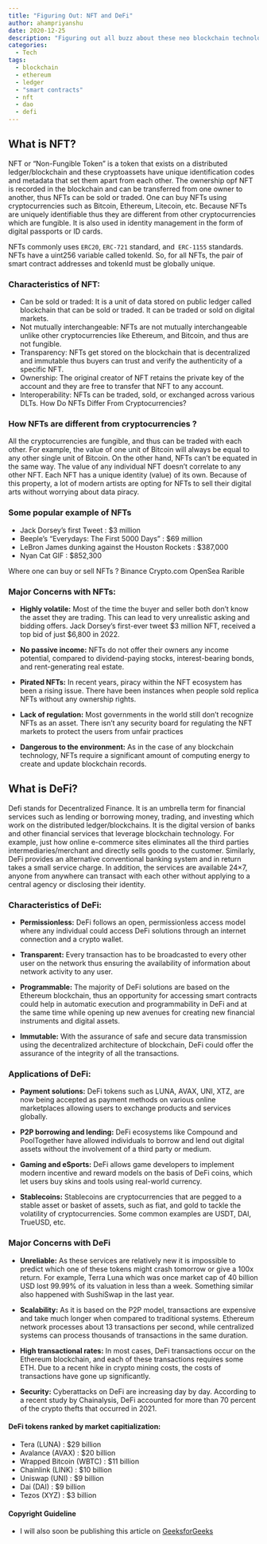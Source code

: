 ```yaml
---
title: "Figuring Out: NFT and DeFi"
author: ahampriyanshu
date: 2020-12-25
description: "Figuring out all buzz about these neo blockchain technologies. Evaluating their present and future(if they have one)."
categories:
  - Tech
tags:
  - blockchain
  - ethereum
  - ledger
  - "smart contracts"
  - nft
  - dao
  - defi
---
```


## What is NFT?

NFT or “Non-Fungible Token” is a token that exists on a distributed ledger/blockchain and these cryptoassets have unique identification codes and metadata that set them apart from each other. The ownership opf NFT is recorded in the blockchain and can be transferred from one owner to another, thus NFTs can be sold or traded. One can buy NFTs using cryptocurrencies such as Bitcoin, Ethereum, Litecoin, etc. Because NFTs are uniquely identifiable thus they are different from other cryptocurrencies which are fungible. It is also used in identity management in the form of digital passports or ID cards.

NFTs commonly uses `ERC20`, `ERC-721` standard, and` ERC-1155` standards. NFTs have a uint256 variable called tokenId. So, for all NFTs, the pair of smart contract addresses and tokenId must be globally unique.

### Characteristics of NFT:

- Can be sold or traded: It is a unit of data stored on public ledger called blockchain that can be sold or traded. It can be traded or sold on digital markets.
- Not mutually interchangeable: NFTs are not mutually interchangeable unlike other cryptocurrencies like Ethereum, and Bitcoin, and thus are not fungible.
- Transparency: NFTs get stored on the blockchain that is decentralized and immutable thus buyers can trust and verify the authenticity of a specific NFT.
- Ownership: The original creator of NFT retains the private key of the account and they are free to transfer that NFT to any account.
- Interoperability: NFTs can be traded, sold, or exchanged across various DLTs.
  How Do NFTs Differ From Cryptocurrencies?

### How NFTs are different from cryptocurrencies ?

All the cryptocurrencies are fungible, and thus can be traded with each other. For example, the value of one unit of Bitcoin will always be equal to any other single unit of Bitcoin.
On the other hand, NFTs can’t be equated in the same way. The value of any individual NFT doesn’t correlate to any other NFT.
Each NFT has a unique identity (value) of its own. Because of this property, a lot of modern artists are opting for NFTs to sell their digital arts without worrying about data piracy.

### Some popular example of NFTs

- Jack Dorsey’s first Tweet : $3 million
- Beeple’s “Everydays: The First 5000 Days” : $69 million
- LeBron James dunking against the Houston Rockets : $387,000
- Nyan Cat GIF : $852,300

Where one can buy or sell NFTs ?
Binance
Crypto.com
OpenSea
Rarible

### Major Concerns with NFTs:

- **Highly volatile:** Most of the time the buyer and seller both don’t know the asset they are trading. This can lead to very unrealistic asking and bidding offers. Jack Dorsey’s first-ever tweet $3 million NFT, received a top bid of just $6,800 in 2022.

- **No passive income:** NFTs do not offer their owners any income potential, compared to dividend-paying stocks, interest-bearing bonds, and rent-generating real estate.

- **Pirated NFTs:** In recent years, piracy within the NFT ecosystem has been a rising issue. There have been instances when people sold replica NFTs without any ownership rights.

- **Lack of regulation:** Most governments in the world still don’t recognize NFTs as an asset. There isn’t any security board for regulating the NFT markets to protect the users from unfair practices

- **Dangerous to the environment:** As in the case of any blockchain technology, NFTs require a significant amount of computing energy to create and update blockchain records.

## What is DeFi?

Defi stands for Decentralized Finance. It is an umbrella term for financial services such as lending or borrowing money, trading, and investing which work on the distributed ledger/blockchains. It is the digital version of banks and other financial services that leverage blockchain technology. For example, just how online e-commerce sites eliminates all the third parties intermediaries/merchant and directly sells goods to the customer. Similarly, DeFi provides an alternative conventional banking system and in return takes a small service charge. In addition, the services are available 24×7, anyone from anywhere can transact with each other without applying to a central agency or disclosing their identity.

### Characteristics of DeFi:

- **Permissionless:** DeFi follows an open, permissionless access model where any individual could access DeFi solutions through an internet connection and a crypto wallet.

- **Transparent:** Every transaction has to be broadcasted to every other user on the network thus ensuring the availability of information about network activity to any user.

- **Programmable:** The majority of DeFi solutions are based on the Ethereum blockchain, thus an opportunity for accessing smart contracts could help in automatic execution and programmability in DeFi and at the same time while opening up new avenues for creating new financial instruments and digital assets.

- **Immutable:** With the assurance of safe and secure data transmission using the decentralized architecture of blockchain, DeFi could offer the assurance of the integrity of all the transactions.

### Applications of DeFi:

- **Payment solutions:** DeFi tokens such as LUNA, AVAX, UNI, XTZ, are now being accepted as payment methods on various online marketplaces allowing users to exchange products and services globally.

- **P2P borrowing and lending:** DeFi ecosystems like Compound and PoolTogether have allowed individuals to borrow and lend out digital assets without the involvement of a third party or medium.

- **Gaming and eSports:** DeFi allows game developers to implement modern incentive and reward models on the basis of DeFi coins, which let users buy skins and tools using real-world currency.

- **Stablecoins:** Stablecoins are cryptocurrencies that are pegged to a stable asset or basket of assets, such as fiat, and gold to tackle the volatility of cryptocurrencies. Some common examples are USDT, DAI, TrueUSD, etc.

### Major Concerns with DeFi

- **Unreliable:** As these services are relatively new it is impossible to predict which one of these tokens might crash tomorrow or give a 100x return. For example, Terra Luna which was once market cap of 40 billion USD lost 99.99% of its valuation in less than a week. Something similar also happened with SushiSwap in the last year.

- **Scalability:** As it is based on the P2P model, transactions are expensive and take much longer when compared to traditional systems. Ethereum network processes about 13 transactions per second, while centralized systems can process thousands of transactions in the same duration.

- **High transactional rates:** In most cases, DeFi transactions occur on the Ethereum blockchain, and each of these transactions requires some ETH. Due to a recent hike in crypto mining costs, the costs of transactions have gone up significantly.

- **Security:** Cyberattacks on DeFi are increasing day by day. According to a recent study by Chainalysis, DeFi accounted for more than 70 percent of the crypto thefts that occurred in 2021.

#### DeFi tokens ranked by market capitialization:

- Tera (LUNA) : $29 billion
- Avalance (AVAX) : $20 billion
- Wrapped Bitcoin (WBTC) : $11 billion
- Chainlink (LINK) : $10 billion
- Uniswap (UNI) : $9 billion
- Dai (DAI) : $9 billion
- Tezos (XYZ) : $3 billion

#### Copyright Guideline

- I will also soon be publishing this article on [GeeksforGeeks](https://www.geeksforgeeks.org/)
